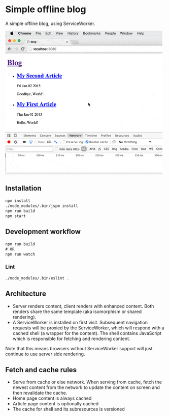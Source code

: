 # Simple offline blog

A simple offline blog, using ServiceWorker.

![Demo](demo.gif)

## Installation

```
npm install
./node_modules/.bin/jspm install
npm run build
npm start
```

## Development workflow
```
npm run build
# OR
npm run watch
```

### Lint
```
./node_modules/.bin/eslint .
```

## Architecture
* Server renders content, client renders with enhanced content. Both renders
  share the same template (aka isomorphism or shared rendering).
* A ServiceWorker is installed on first visit. Subsequent navigation requests
  will be proxied by the ServiceWorker, which will respond with a cached shell
  (a wrapper for the content). The shell contains JavaScript which is
  responsible for fetching and rendering content.

Note that this means browsers without ServiceWorker support will just continue
to use server side rendering.

## Fetch and cache rules
* Serve from cache or else network. When serving from cache, fetch the newest
  content from the network to update the content on screen and then revalidate
  the cache.
* Home page content is always cached
* Article page content is optionally cached
* The cache for shell and its subresources is versioned
